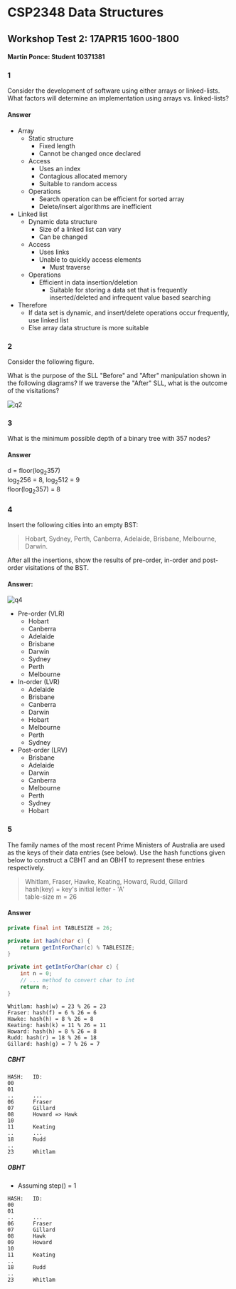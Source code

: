 # CSP2348 Data Structures

## Workshop Test 2: 17APR15 1600-1800

#### Martin Ponce: Student 10371381

### 1

Consider the development of software using either arrays or linked-lists. What factors will determine an implementation using arrays vs. linked-lists?

#### Answer

- Array
	- Static structure
		- Fixed length
		- Cannot be changed once declared
	- Access
		- Uses an index
		- Contagious allocated memory
		- Suitable to random access
	- Operations
		- Search operation can be efficient for sorted array
		- Delete/insert algorithms are inefficient
- Linked list
	- Dynamic data structure
		- Size of a linked list can vary
		- Can be changed
	- Access
		- Uses links
		- Unable to quickly access elements
			- Must traverse
	- Operations
		- Efficient in data insertion/deletion
			- Suitable for storing a data set that is frequently inserted/deleted and infrequent value based searching
- Therefore
	- If data set is dynamic, and insert/delete operations occur frequently, use linked list
	- Else array data structure is more suitable

### 2

Consider the following figure.

What is the purpose of the SLL "Before" and "After" manipulation shown in the following diagrams? If we traverse the "After" SLL, what is the outcome of the visitations?

![q2](http://snag.gy/cLKVm.jpg)

### 3

What is the minimum possible depth of a binary tree with 357 nodes?

#### Answer

d = floor(log<sub>2</sub>357)  
log<sub>2</sub>256 = 8, log<sub>2</sub>512 = 9  
floor(log<sub>2</sub>357) = 8

### 4

Insert the following cities into an empty BST:

>Hobart, Sydney, Perth, Canberra, Adelaide, Brisbane, Melbourne, Darwin.

After all the insertions, show the results of pre-order, in-order and post-order visitations of the BST.

#### Answer:

![q4](http://snag.gy/i0j2b.jpg)

- Pre-order (VLR)
	- Hobart
	- Canberra
	- Adelaide
	- Brisbane
	- Darwin
	- Sydney
	- Perth
	- Melbourne
- In-order (LVR)
	- Adelaide
	- Brisbane
	- Canberra
	- Darwin
	- Hobart
	- Melbourne
	- Perth
	- Sydney
- Post-order (LRV)
	- Brisbane
	- Adelaide
	- Darwin
	- Canberra
	- Melbourne
	- Perth
	- Sydney
	- Hobart

### 5

The family names of the most recent Prime Ministers of Australia are used as the keys of their data entries (see below). Use the hash functions given below to construct a CBHT and an OBHT to represent these entries respectively.

>Whitlam, Fraser, Hawke, Keating, Howard, Rudd, Gillard  
hash(key) = key's initial letter - 'A'  
table-size m = 26

#### Answer

``` java
private final int TABLESIZE = 26;

private int hash(char c) {
	return getIntForChar(c) % TABLESIZE;
}

private int getIntForChar(char c) {
	int n = 0;
	// ... method to convert char to int
	return n;
}
```

```
Whitlam: hash(w) = 23 % 26 = 23
Fraser: hash(f) = 6 % 26 = 6
Hawke: hash(h) = 8 % 26 = 8
Keating: hash(k) = 11 % 26 = 11
Howard: hash(h) = 8 % 26 = 8
Rudd: hash(r) = 18 % 26 = 18
Gillard: hash(g) = 7 % 26 = 7
```

##### CBHT

```
HASH:	ID:
00
01
..		...
06		Fraser
07		Gillard
08		Howard => Hawk
10
11		Keating
..		...
18		Rudd
..
23		Whitlam
```

##### OBHT

- Assuming step() = 1

```
HASH:	ID:
00
01
..		...
06		Fraser
07		Gillard
08		Hawk
09		Howard
10
11		Keating
..
18		Rudd
..
23		Whitlam
```
